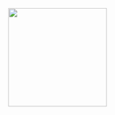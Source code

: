 <img src="https://github.com/PilotChalkanov/iochalki/assets/89308622/d3311272-ad4d-4d3e-845a-76500baef89a" width="200" height="200"/>
